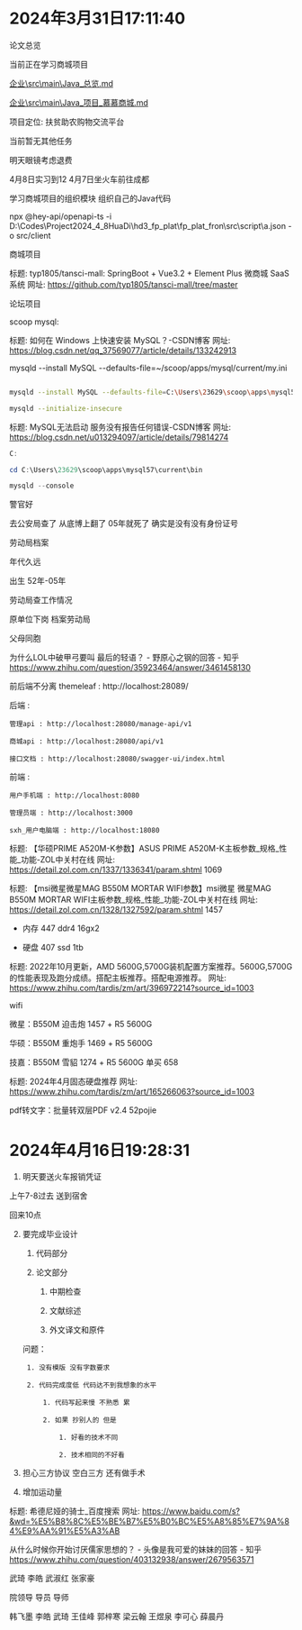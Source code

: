 # 2024年3月31日17:11:40

论文总览

当前正在学习商城项目

[企业\src\main\Java_总览.md](企业\src\main\Java_总览.md)

[企业\src\main\Java_项目_慕慕商城.md](企业\src\main\Java_项目_慕慕商城.md)

项目定位: 扶贫助农购物交流平台

当前暂无其他任务

明天眼镜考虑退费

4月8日实习到12 4月7日坐火车前往成都

学习商城项目的组织模块 组织自己的Java代码

npx @hey-api/openapi-ts -i D:\Codes\Project2024_4_8HuaDi\hd3_fp_plat\fp_plat_fron\src\script\a.json -o src/client

商城项目

标题: typ1805/tansci-mall: SpringBoot + Vue3.2 + Element Plus 微商城 SaaS 系统 网址: https://github.com/typ1805/tansci-mall/tree/master

论坛项目


scoop mysql: 

标题: 如何在 Windows 上快速安装 MySQL？-CSDN博客 网址: https://blog.csdn.net/qq_37569077/article/details/133242913

mysqld --install MySQL --defaults-file=~/scoop/apps/mysql/current/my.ini

```sh

mysqld --install MySQL --defaults-file=C:\Users\23629\scoop\apps\mysql57\current

mysqld --initialize-insecure

```

标题: MySQL无法启动 服务没有报告任何错误-CSDN博客 网址: https://blog.csdn.net/u013294097/article/details/79814274

```ps1
C:

cd C:\Users\23629\scoop\apps\mysql57\current\bin

mysqld --console
```

警官好

去公安局查了 从底博上翻了 05年就死了 确实是没有没有身份证号

劳动局档案

年代久远

出生 52年-05年

劳动局查工作情况

原单位下岗 档案劳动局

父母同胞

为什么LOL中破甲弓要叫 最后的轻语？ - 野原心之钢的回答 - 知乎
https://www.zhihu.com/question/35923464/answer/3461458130



前后端不分离 themeleaf : http://localhost:28089/

后端 :

    管理api : http://localhost:28080/manage-api/v1

    商城api : http://localhost:28080/api/v1

    接口文档 : http://localhost:28080/swagger-ui/index.html

前端 :

    用户手机端 : http://localhost:8080

    管理员端 : http://localhost:3000

    sxh_用户电脑端 : http://localhost:18080

标题: 【华硕PRIME A520M-K参数】ASUS PRIME A520M-K主板参数_规格_性能_功能-ZOL中关村在线 网址: https://detail.zol.com.cn/1337/1336341/param.shtml
1069

标题: 【msi微星微星MAG B550M MORTAR WIFI参数】msi微星 微星MAG B550M MORTAR WIFI主板参数_规格_性能_功能-ZOL中关村在线 网址: https://detail.zol.com.cn/1328/1327592/param.shtml
1457


+ 内存 447 ddr4 16gx2

+ 硬盘 407 ssd 1tb





标题: 2022年10月更新，AMD 5600G,5700G装机配置方案推荐。5600G,5700G的性能表现及跑分成绩。搭配主板推荐。搭配电源推荐。 网址: https://www.zhihu.com/tardis/zm/art/396972214?source_id=1003

wifi

微星：B550M 迫击炮 1457 + R5 5600G

华硕：B550M 重炮手 1469 + R5 5600G

技嘉：B550M 雪貂 1274 + R5 5600G 单买 658

标题: 2024年4月固态硬盘推荐 网址: https://www.zhihu.com/tardis/zm/art/165266063?source_id=1003


pdf转文字：批量转双层PDF v2.4 52pojie








# 2024年4月16日19:28:31



1. 明天要送火车报销凭证

上午7-8过去 送到宿舍

回来10点

2. 要完成毕业设计 

    1. 代码部分

    2. 论文部分

        1. 中期检查

        2. 文献综述

        3. 外文译文和原件

    问题：

        1. 没有模版 没有字数要求

        2. 代码完成度低 代码达不到我想象的水平

            1. 代码写起来慢 不熟悉 累

            2. 如果 抄别人的 但是 

                1. 好看的技术不同

                2. 技术相同的不好看




3. 担心三方协议 空白三方 还有做手术

4. 增加运动量

标题: 希德尼娅的骑士_百度搜索 网址: https://www.baidu.com/s?&wd=%E5%B8%8C%E5%BE%B7%E5%B0%BC%E5%A8%85%E7%9A%84%E9%AA%91%E5%A3%AB

从什么时候你开始讨厌儒家思想的？ - 头像是我可爱的妹妹的回答 - 知乎
https://www.zhihu.com/question/403132938/answer/2679563571

武琦
李皓
武淑红
张家豪



院领导
导员
导师

<!-- 许博文 -->
<!-- 张家豪 -->

韩飞墨
李皓
武琦
王佳峰
郭梓寒
梁云翰
王煜泉
李可心
薛晨丹


